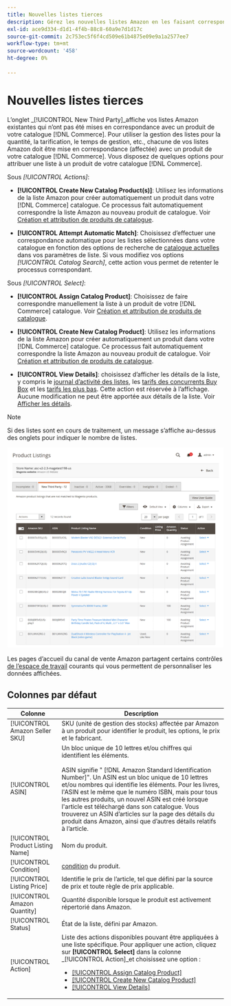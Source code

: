 ```yaml
---
title: Nouvelles listes tierces
description: Gérez les nouvelles listes Amazon en les faisant correspondre à un produit de votre catalogue Commerce.
exl-id: ace9d334-d1d1-4f4b-88c8-60a9e7d1d17c
source-git-commit: 2c753ec5f6f4cd509e61b4875e09e9a1a2577ee7
workflow-type: tm+mt
source-wordcount: '458'
ht-degree: 0%

---
```


# Nouvelles listes tierces

L’onglet _[!UICONTROL New Third Party]_affiche vos listes Amazon existantes qui n’ont pas été mises en correspondance avec un produit de votre catalogue [!DNL Commerce]. Pour utiliser la gestion des listes pour la quantité, la tarification, le temps de gestion, etc., chacune de vos listes Amazon doit être mise en correspondance (affectée) avec un produit de votre catalogue [!DNL Commerce]. Vous disposez de quelques options pour attribuer une liste à un produit de votre catalogue [!DNL Commerce].

Sous _[!UICONTROL Actions]_:

- **[!UICONTROL Create New Catalog Product(s)]**: Utilisez les informations de la liste Amazon pour créer automatiquement un produit dans votre  [!DNL Commerce] catalogue. Ce processus fait automatiquement correspondre la liste Amazon au nouveau produit de catalogue. Voir [Création et attribution de produits de catalogue](./creating-assigning-catalog-products.md).

- **[!UICONTROL Attempt Automatic Match]**: Choisissez d’effectuer une correspondance automatique pour les listes sélectionnées dans votre catalogue en fonction des options de recherche de  [catalogue actuelles ](./catalog-search.md) dans vos paramètres de liste. Si vous modifiez vos options _[!UICONTROL Catalog Search]_, cette action vous permet de retenter le processus correspondant.

Sous _[!UICONTROL Select]_:

- **[!UICONTROL Assign Catalog Product]**: Choisissez de faire correspondre manuellement la liste à un produit de votre  [!DNL Commerce] catalogue. Voir [Création et attribution de produits de catalogue](./creating-assigning-catalog-products.md).

- **[!UICONTROL Create New Catalog Product]**: Utilisez les informations de la liste Amazon pour créer automatiquement un produit dans votre  [!DNL Commerce] catalogue. Ce processus fait automatiquement correspondre la liste Amazon au nouveau produit de catalogue. Voir [Création et attribution de produits de catalogue](./creating-assigning-catalog-products.md).

- **[!UICONTROL View Details]**: choisissez d’afficher les détails de la liste, y compris le  [journal d’activité des listes](./product-listing-details.md#listing-activity-log), les  [tarifs des concurrents Buy Box](./product-listing-details.md#buy-box-competitor-pricing) et les  [tarifs les plus bas](./product-listing-details.md#lowest-competitor-pricing). Cette action est réservée à l’affichage. Aucune modification ne peut être apportée aux détails de la liste. Voir [Afficher les détails](./product-listing-details.md).

>[!NOTE]
>
>Si des listes sont en cours de traitement, un message s’affiche au-dessus des onglets pour indiquer le nombre de listes.

![Nouvelles listes tierces](assets/amazon-listings-new-third-party.png)

Les pages d’accueil du canal de vente Amazon partagent certains contrôles [de l’espace de travail](./workspace-controls.md) courants qui vous permettent de personnaliser les données affichées.

## Colonnes par défaut

| Colonne | Description |
|---|---|
| [!UICONTROL Amazon Seller SKU] | SKU (unité de gestion des stocks) affectée par Amazon à un produit pour identifier le produit, les options, le prix et le fabricant. |
| [!UICONTROL ASIN] | Un bloc unique de 10 lettres et/ou chiffres qui identifient les éléments.<br><br>ASIN signifie &quot; [!DNL Amazon Standard Identification Number]&quot;. Un ASIN est un bloc unique de 10 lettres et/ou nombres qui identifie les éléments. Pour les livres, l&#39;ASIN est le même que le numéro ISBN, mais pour tous les autres produits, un nouvel ASIN est créé lorsque l&#39;article est téléchargé dans son catalogue. Vous trouverez un ASIN d’articles sur la page des détails du produit dans Amazon, ainsi que d’autres détails relatifs à l’article. |
| [!UICONTROL Product Listing Name] | Nom du produit. |
| [!UICONTROL Condition] | [condition](./product-listing-condition.md) du produit. |
| [!UICONTROL Listing Price] | Identifie le prix de l’article, tel que défini par la source de prix et toute règle de prix applicable. |
| [!UICONTROL Amazon Quantity] | Quantité disponible lorsque le produit est activement répertorié dans Amazon. |
| [!UICONTROL Status] | État de la liste, défini par Amazon. |
| [!UICONTROL Action] | Liste des actions disponibles pouvant être appliquées à une liste spécifique. Pour appliquer une action, cliquez sur **[!UICONTROL Select]** dans la colonne _[!UICONTROL Action]_et choisissez une option :<ul><li>[[!UICONTROL Assign Catalog Product]](./creating-assigning-catalog-products.md)</li><li>[[!UICONTROL Create New Catalog Product]](./creating-assigning-catalog-products.md)</li><li>[[!UICONTROL View Details]](./product-listing-details.md)</li></ul> |
